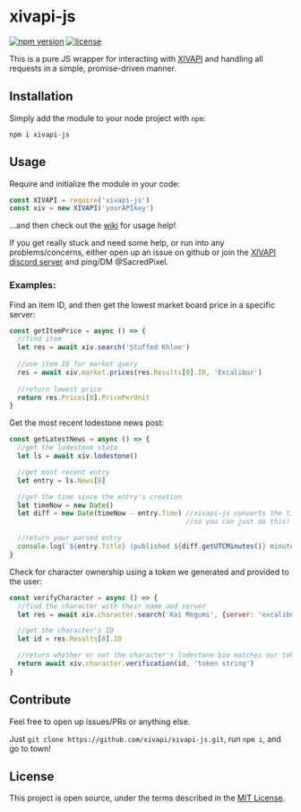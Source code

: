 # xivapi-js

[![npm version](https://badge.fury.io/js/xivapi-js.svg)](https://www.npmjs.com/package/xivapi-js)
[![license](https://img.shields.io/github/license/xivapi/xivapi-js.svg)](LICENSE)

This is a pure JS wrapper for interacting with [XIVAPI](https://xivapi.com/) and handling all requests in a simple, promise-driven manner.

## Installation

Simply add the module to your node project with `npm`:
```
npm i xivapi-js
```

## Usage

Require and initialize the module in your code:
```js
const XIVAPI = require('xivapi-js')
const xiv = new XIVAPI('yourAPIkey')
```

...and then check out the [wiki](https://github.com/xivapi/xivapi-js/wiki) for usage help!

If you get really stuck and need some help, or run into any problems/concerns, either open up an issue on github or join the [XIVAPI discord server](https://discord.gg/MFFVHWC) and ping/DM @SacredPixel.

### Examples:

Find an item ID, and then get the lowest market board price in a specific server:
```js
const getItemPrice = async () => {
  //find item
  let res = await xiv.search('Stuffed Khloe')
  
  //use item ID for market query
  res = await xiv.market.prices(res.Results[0].ID, 'Excalibur')
  
  //return lowest price
  return res.Prices[0].PricePerUnit
}
```

Get the most recent lodestone news post:
```javascript
const getLatestNews = async () => {
  //get the lodestone state
  let ls = await xiv.lodestone()

  //get most recent entry
  let entry = ls.News[0]

  //get the time since the entry's creation
  let timeNow = new Date()
  let diff = new Date(timeNow - entry.Time) //xivapi-js converts the timestamp into a Date object,
                                            //so you can just do this!

  //return your parsed entry
  console.log(`${entry.Title} (published ${diff.getUTCMinutes()} minutes ago)`)
}
```

Check for character ownership using a token we generated and provided to the user:
```js
const verifyCharacter = async () => {
  //find the character with their name and server
  let res = await xiv.character.search('Kai Megumi', {server: 'excalibur'}) //case insensitive server names, btw ;)

  //get the character's ID
  let id = res.Results[0].ID

  //return whether or not the character's lodestone bio matches our token
  return await xiv.character.verification(id, 'token string')
}
```

## Contribute

Feel free to open up issues/PRs or anything else.

Just `git clone https://github.com/xivapi/xivapi-js.git`, run `npm i`, and go to town!

## License

This project is open source, under the terms described in the [MIT License](LICENSE).

